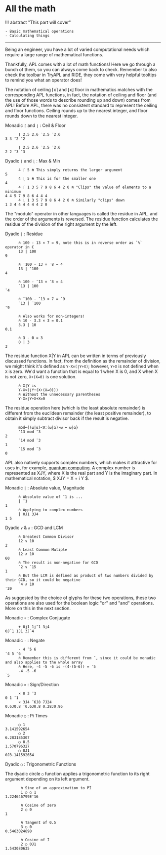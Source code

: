 # All the math

!!! abstract "This part will cover"

    - Basic mathematical operations
    - Calculating things

---

Being an engineer, you have a lot of varied computational needs which require a large range of mathematical functions. 

Thankfully, APL comes with a lot of math functions! Here we go through a bunch of them, so you can always come back to check. Remember to also check the toolbar in TryAPL and RIDE, they come with very helpful tooltips to remind you what an operator does!

The notation of ceiling ⌈x⌉ and ⌊x⌋ floor in mathematics matches with the corresponding APL functions, in fact, the notation of ceiling and floor (and the use of those words to describe rounding up and down) comes from APL! Before APL, there was no consistent standard to represent the ceiling and floor functions. Ceiling rounds up to the nearest integer, and floor rounds down to the nearest integer.

Monadic `⌈` and `⌊` : Ceil & Floor
```apl
      ⌈ 2.5 2.6 ¯2.5 ¯2.6 
3 3 ¯2 ¯2

      ⌊ 2.5 2.6 ¯2.5 ¯2.6 
2 2 ¯3 ¯3
```


Dyadic `⌈` and `⌊` : Max & Min
```apl
      4 ⌈ 5 ⍝ This simply returns the larger argument
5
      4 ⌊ 5 ⍝ This is for the smaller one
4
      4 ⌈ 1 3 5 7 9 8 6 4 2 0 ⍝ "Clips" the value of elements to a minimum
4 4 5 7 9 8 6 4 4 4
      4 ⌊ 1 3 5 7 9 8 6 4 2 0 ⍝ Similarly "clips" down
1 3 4 4 4 4 4 4 2 0
```

The "modulo" operator in other languages is called the residue in APL, and the order of the arguments is reversed. The residue function calculates the residue of the division of the right argument by the left.

Dyadic `|` : Residue
```apl
      ⍝ 100 - 13 × 7 = 9, note this is in reverse order as `%` operator in C
      13 | 100 
9

      ⍝ ¯100 - 13 × ¯8 = 4
      13 | ¯100 
4

      ⍝ 100 - ¯13 × ¯8 = 4
      ¯13 | 100 
¯4

      ⍝ ¯100 - ¯13 × 7 = ¯9
      ¯13 | ¯100 
¯9

      ⍝ Also works for non-integers!
      ⍝ 10 - 3.3 × 3 = 0.1
      3.3 | 10 
0.1

      ⍝ 3 - 0 = 3
      0 | 3 
3
```

The residue function X|Y in APL can be written in terms of previously discussed functions. In fact, from the definition as the remainder of division, we might think it's defined as ``Y-X×(⌊Y÷X)``; however, ``Y÷X`` is not defined when ``X`` is zero. We'd want a function that is equal to 1 when X is 0, and X when X is not zero, ``X+(X=0)`` is one solution.

```apl
      ⍝ X|Y is
      Y-X×(⌊Y÷(X+(X=0)))
      ⍝ Without the unnecessary parentheses
      Y-X×⌊Y÷X+X=0
```

The residue operation here (which is the least absolute remainder) is different from the euclidean remainder (the least positive remainder), to obtain it simply subtract divisor back if the result is negative.
```apl
      mod←{(⍵|⍺)<0:(⍵|⍺)-⍵ ⋄ ⍵|⍺}
      ¯13 mod ¯3
2
      ¯14 mod ¯3
1
      ¯15 mod ¯3
0
```

APL also natively supports complex numbers, which makes it attractive for uses in, for example, [quantum computing](https://github.com/nunezco2/quAPL). A complex number is represented as XJY, where X is the real part and Y is the imaginary part. In mathematical notation, $ XJY = X + i Y $.

Monadic `|` : Absolute value, Magnitude
```
      ⍝ Absolute value of ¯1 is ...
      | ¯1 
1
      ⍝ Applying to complex numbers
      | 0J1 3J4 
1 5
```


Dyadic `∨` & `∧` : GCD and LCM
```apl
      ⍝ Greatest Common Divisor
      12 ∨ 10
2
      ⍝ Least Common Mutiple
      12 ∧ 10
60
      ⍝ The result is non-negative for GCD
      ¯2 ∨ ¯15 
1
      ⍝ But the LCM is defined as product of two numbers divided by their GCD, so it could be negative
      ¯4 ∧ 10 
¯20
```

As suggested by the choice of glyphs for these two operations, these two operations are also used for the boolean logic "or" and "and" operations. More on this in the next section.


Monadic `+` : Complex Conjugate
```apl
      + 0j1 1j¯1 3j4
0J¯1 1J1 3J¯4
```

Monadic `-` : Negate
```apl
      - 4 ¯5 6
¯4 5 ¯6
      ⍝ Remember this is different from ¯, since it could be monadic and also applies to the whole array
      ⍝ Here, -4 -5 -6 is -(4-(5-6)) = ¯5
      -4 -5 -6 
¯5
```

Monadic `×` : Sign/Direction
```apl
      × 0 3 ¯3
0 1 ¯1
      × 3J4 ¯6J8 7J24
0.6J0.8 ¯0.6J0.8 0.28J0.96
```

Monadic `○` : Pi Times
```apl
      ○ 1
3.141592654
      ○ 2
6.283185307
      ○ 0.5
1.570796327
      ○ 0J1
0J3.141592654
```

Dyadic `○` : Trigonometric Functions

The dyadic circle `○` function applies a trigonometric function to its right argument depending on its left argument.

```apl
       ⍝ Sine of an approximation to PI
       1 ○ ○ 1
1.224646799E¯16
       
       ⍝ Cosine of zero
       2 ○ 0
1
       
       ⍝ Tangent of 0.5
       3 ○ 0
0.5463024898

       ⍝ Cosine of I
       2 ○ 0J1
1.543080635
```
